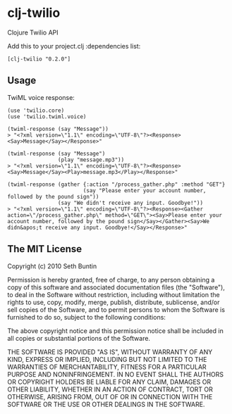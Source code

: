 # clj-twilio

Clojure Twilio API

Add this to your project.clj :dependencies list:

    [clj-twilio "0.2.0"]

## Usage

TwiML voice response:
    
    (use 'twilio.core)
    (use 'twilio.twiml.voice)
    
    (twiml-response (say "Message"))
    > "<?xml version=\"1.1\" encoding=\"UTF-8\"?><Response><Say>Message</Say></Response>"
    
    (twiml-response (say "Message")
                    (play "message.mp3"))
    > "<?xml version=\"1.1\" encoding=\"UTF-8\"?><Response><Say>Message</Say><Play>message.mp3</Play></Response>"
    
    (twiml-response (gather {:action "/process_gather.php" :method "GET"}
                            (say "Please enter your account number, followed by the pound sign"))
                    (say "We didn't receive any input. Goodbye!"))
    > "<?xml version=\"1.1\" encoding=\"UTF-8\"?><Response><Gather action=\"/process_gather.php\" method=\"GET\"><Say>Please enter your account number, followed by the pound sign</Say></Gather><Say>We didn&apos;t receive any input. Goodbye!</Say></Response>"

## The MIT License

Copyright (c) 2010 Seth Buntin

Permission is hereby granted, free of charge, to any person obtaining a copy
of this software and associated documentation files (the "Software"), to deal
in the Software without restriction, including without limitation the rights
to use, copy, modify, merge, publish, distribute, sublicense, and/or sell
copies of the Software, and to permit persons to whom the Software is
furnished to do so, subject to the following conditions:

The above copyright notice and this permission notice shall be included in
all copies or substantial portions of the Software.

THE SOFTWARE IS PROVIDED "AS IS", WITHOUT WARRANTY OF ANY KIND, EXPRESS OR
IMPLIED, INCLUDING BUT NOT LIMITED TO THE WARRANTIES OF MERCHANTABILITY,
FITNESS FOR A PARTICULAR PURPOSE AND NONINFRINGEMENT. IN NO EVENT SHALL THE
AUTHORS OR COPYRIGHT HOLDERS BE LIABLE FOR ANY CLAIM, DAMAGES OR OTHER
LIABILITY, WHETHER IN AN ACTION OF CONTRACT, TORT OR OTHERWISE, ARISING FROM,
OUT OF OR IN CONNECTION WITH THE SOFTWARE OR THE USE OR OTHER DEALINGS IN
THE SOFTWARE.

